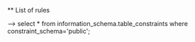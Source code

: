 


** List of rules

--> select * from information_schema.table_constraints where constraint_schema='public';